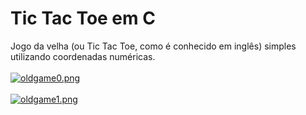 # Tic Tac Toe em C

Jogo da velha (ou Tic Tac Toe, como é conhecido em inglês) simples utilizando coordenadas numéricas.
<br><br>
[![oldgame0.png](https://i.postimg.cc/nr4JbBb5/oldgame0.png)](https://postimg.cc/D4wD1Wzd)
<br><br>
[![oldgame1.png](https://i.postimg.cc/3Ncgh4XX/oldgame1.png)](https://postimg.cc/JHjychd0)
